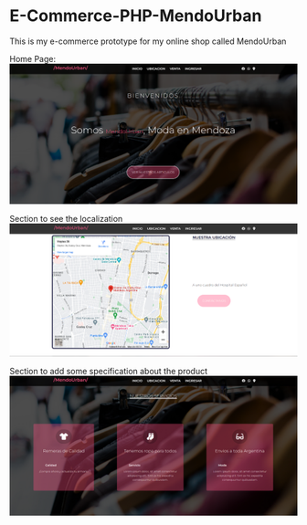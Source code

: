 # E-Commerce-PHP-MendoUrban
This is my e-commerce prototype for my online shop called MendoUrban 

Home Page:
![image](https://raw.githubusercontent.com/jeschadee/E-Commerce-PHP-MendoUrban/main/Screenshot_1.png)

Section to see the localization
![image](https://raw.githubusercontent.com/jeschadee/E-Commerce-PHP-MendoUrban/main/Screenshot_2.png)

Section to add some specification about the product
![image](https://raw.githubusercontent.com/jeschadee/E-Commerce-PHP-MendoUrban/main/Screenshot_3.png)
